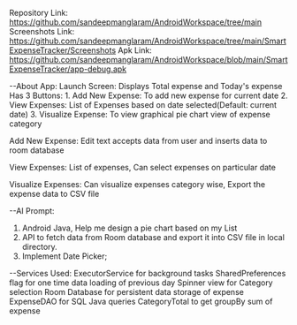 Repository Link: https://github.com/sandeepmanglaram/AndroidWorkspace/tree/main
Screenshots Link: https://github.com/sandeepmanglaram/AndroidWorkspace/tree/main/SmartExpenseTracker/Screenshots
Apk Link: https://github.com/sandeepmanglaram/AndroidWorkspace/blob/main/SmartExpenseTracker/app-debug.apk

--About App:
Launch Screen: 
	Displays Total expense and Today's expense
	Has 3 Buttons:
	1. Add New Expense: To add new expense for current date
	2. View Expenses: List of Expenses based on date selected(Default: current date)
	3. Visualize Expense: To view graphical pie chart view of expense category

Add New Expense:
	Edit text accepts data from user and inserts data to room database
	
View Expenses: 
	List of expenses, Can select expenses on particular date

Visualize Expenses:
	Can visualize expenses category wise, Export the expense data to CSV file



--AI Prompt:
1. Android Java, Help me design a pie chart based on my List<Expenses>
2. API to fetch data from Room database and export it into CSV file in local directory.
3. Implement Date Picker;

--Services Used:
ExecutorService for background tasks
SharedPreferences flag for one time data loading of previous day
Spinner view for Category selection
Room Database for persistent data storage of expense
ExpenseDAO for SQL Java queries
CategoryTotal to get groupBy sum of expense



